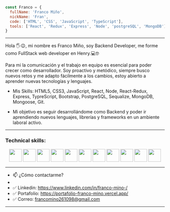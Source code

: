 
```js
const Franco = {
  fullName: 'Franco Miño',
  nickName: 'Fran',
  code: ['HTML', 'CSS', 'JavaScript', 'TypeScript'],
  tools: ['React', 'Redux', 'Express', 'Node', 'postgreSQL', 'MongoDB']
}
```
---  
Hola 🖐️😉, mi nombre es Franco Miño, soy Backend Developer, me forme como FullStack web developer en Henry.💻🤓

Para mi la comunicación y el trabajo en equipo es esencial para poder crecer como desarrollador. Soy proactivo y metódico, siempre busco nuevos retos y me adapto fácilmente a los cambios, estoy abierto a aprender nuevas tecnologías y lenguajes.

- Mis Skills: HTML5, CSS3, JavaScript, React, Node, React-Redux, Express, TypreScript, Bootstrap, PostgreSQL, Sequalize, MongoDB, Mongoose, Git.

- Mi objetivo es seguir desarrollándome como Backend y poder ir aprendiendo nuevos lenguajes, librerías y frameworks en un ambiente laboral activo.

---

### Technical skills:  
<p align="center">
  <img src="https://upload.wikimedia.org/wikipedia/commons/thumb/3/38/HTML5_Badge.svg/600px-HTML5_Badge.svg.png" width="40" height="40" />
  <img src="https://cdn4.iconfinder.com/data/icons/social-media-logos-6/512/121-css3-512.png" width="40" height="40" />
  <img src="https://upload.wikimedia.org/wikipedia/commons/thumb/9/99/Unofficial_JavaScript_logo_2.svg/1024px-Unofficial_JavaScript_logo_2.svg.png" width="40" height="40"/>
  <img src="https://upload.wikimedia.org/wikipedia/commons/thumb/b/b2/Bootstrap_logo.svg/1024px-Bootstrap_logo.svg.png" width="40" height="40" />
  <img src="https://seeklogo.com/images/R/react-logo-7B3CE81517-seeklogo.com.png" width="40" height="40" />
  <img src="https://cdn.pixabay.com/photo/2015/04/23/17/41/node-js-736399_960_720.png" height="40" />
  <img src="https://i.cloudup.com/zfY6lL7eFa-3000x3000.png" height="40" />
  <img src="https://www.vectorlogo.zone/logos/git-scm/git-scm-icon.svg" width="40" height="40" />
  <img src="https://upload.wikimedia.org/wikipedia/commons/thumb/2/29/Postgresql_elephant.svg/1200px-Postgresql_elephant.svg.png" width="40" height="40" />
  <img src="https://www.vectorlogo.zone/logos/getpostman/getpostman-icon.svg" width="40" height="40" />
  <img src="https://upload.wikimedia.org/wikipedia/commons/thumb/4/4c/Typescript_logo_2020.svg/1200px-Typescript_logo_2020.svg.png" width="40" height="40"/>
</p>  

---  
- 📫 ¿Cómo contactarme?
- 
- ✅ Linkedin: https://www.linkedin.com/in/franco-mino-/
- ✅ Portafolio: https://portafolio-franco-mino.vercel.app/ 
- ✅ Correo: francomino261098@gmail.com

---  

